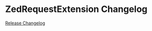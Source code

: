 # ZedRequestExtension Changelog

[Release Changelog](https://github.com/spryker/zed-request-extension/releases)
